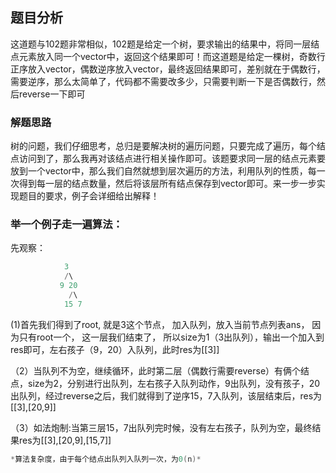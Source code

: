 ## 题目分析
这道题与102题非常相似，102题是给定一个树，要求输出的结果中，将同一层结点元素放入同一个vector中，返回这个结果即可！而这道题是给定一棵树，奇数行正序放入vector，偶数逆序放入vector，最终返回结果即可，差别就在于偶数行，需要逆序，那么太简单了，代码都不需要改多少，只需要判断一下是否偶数行，然后reverse一下即可

### 解题思路
树的问题，我们仔细思考，总归是要解决树的遍历问题，只要完成了遍历，每个结点访问到了，那么我再对该结点进行相关操作即可。该题要求同一层的结点元素要放到一个vector中，那么我们自然就想到层次遍历的方法，利用队列的性质，每一次得到每一层的结点数量，然后将该层所有结点保存到vector即可。来一步一步实现题目的要求，例子会详细给出解释！

### 举一个例子走一遍算法：
先观察：
```cpp
            3
            /\
           9 20
             /\
            15 7
```
 (1)首先我们得到了root, 就是3这个节点， 加入队列，放入当前节点列表ans， 因为只有root一个， 这一层我们结束了， 所以size为1（3出队列），输出一个加入到res即可，左右孩子（9，20）入队列，此时res为[[3]]

（2）当队列不为空，继续循环，此时第二层（偶数行需要reverse）有俩个结点，size为2，分别进行出队列，左右孩子入队列动作，9出队列，没有孩子，20出队列，经过reverse之后，我们就得到了逆序15，7入队列，该层结束后，res为[[3],[20,9]]

（3）如法炮制:当第三层15，7出队列完时候，没有左右孩子，队列为空，最终结果res为[[3],[20,9],[15,7]]
```cpp
*算法复杂度，由于每个结点出队列入队列一次，为0(n)*
```



